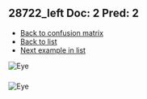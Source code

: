 ## 28722_left Doc: 2 Pred: 2
- [Back to confusion matrix](https://github.com/juliandewit/kaggle_retinopathy/blob/master/matrix.md)
- [Back to list](https://github.com/juliandewit/kaggle_retinopathy/blob/master/lists/22/list.md)
- [Next example in list](https://github.com/juliandewit/kaggle_retinopathy/blob/master/lists/22/28/28770_right.md)

![Eye](https://retinopaty.blob.core.windows.net/size1024/28722_left_2.jpeg)

### 

![Eye]()
